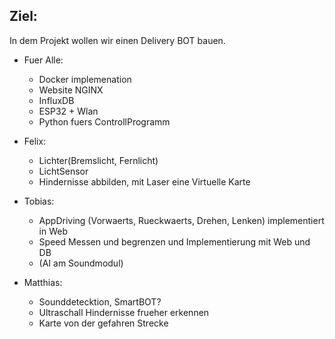 ## Ziel:
In dem Projekt wollen wir einen Delivery BOT bauen. 

  - Fuer Alle:
    + Docker implemenation
    + Website NGINX
    + InfluxDB
    + ESP32 + Wlan
    + Python fuers ControllProgramm

  - Felix:
    + Lichter(Bremslicht, Fernlicht)
    + LichtSensor
    + Hindernisse abbilden, mit Laser eine Virtuelle Karte
  - Tobias:
    + AppDriving (Vorwaerts, Rueckwaerts, Drehen, Lenken) implementiert in Web
    + Speed Messen und begrenzen und Implementierung mit Web und DB
    + (AI am Soundmodul)
  - Matthias:
    + Sounddetecktion, SmartBOT?
    + Ultraschall Hindernisse frueher erkennen
    + Karte von der gefahren Strecke